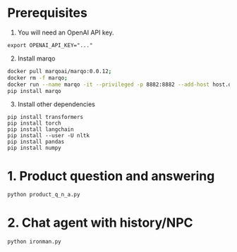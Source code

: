 # Prerequisites
1. You will need an OpenAI API key.
```
export OPENAI_API_KEY="..."
```

2. Install marqo
```bash
docker pull marqoai/marqo:0.0.12;
docker rm -f marqo;
docker run --name marqo -it --privileged -p 8882:8882 --add-host host.docker.internal:host-gateway marqoai/marqo:0.0.12
pip install marqo
```

3. Install other dependencies
```
pip install transformers
pip install torch
pip install langchain
pip install --user -U nltk
pip install pandas
pip install numpy
```

# 1. Product question and answering
```python
python product_q_n_a.py
```

# 2. Chat agent with history/NPC 
```python
python ironman.py
```
